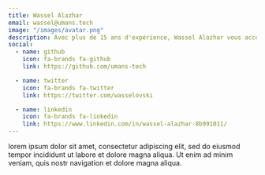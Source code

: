 ```yaml
---
title: Wassel Alazhar
email: wassel@umans.tech
image: "/images/avatar.png"
description: Avec plus de 15 ans d'expérience, Wassel Alazhar vous accompagne dans la définition de vos stratégies technologiques et la mise en place de systèmes d'information performants.
social:
  - name: github
    icon: fa-brands fa-github
    link: https://github.com/umans-tech

  - name: twitter
    icon: fa-brands fa-twitter
    link: https://twitter.com/wasselovski

  - name: linkedin
    icon: fa-brands fa-linkedin
    link: https://www.linkedin.com/in/wassel-alazhar-8b991011/
---
```


lorem ipsum dolor sit amet, consectetur adipiscing elit, sed do eiusmod tempor incididunt ut labore et dolore magna aliqua. Ut enim ad minim veniam, quis nostr navigation et dolore magna aliqua.
